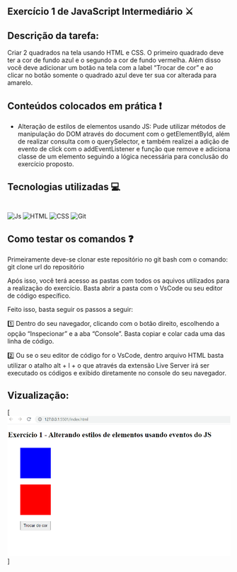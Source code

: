 ## Exercício 1 de JavaScript Intermediário ⚔

## Descrição da tarefa:
Criar 2 quadrados na tela usando HTML e CSS. O primeiro quadrado deve ter a cor de fundo azul e o segundo a cor de fundo vermelha. Além disso você deve adicionar um botão na tela com a label “Trocar de cor” e ao clicar no botão somente o quadrado azul deve ter sua cor alterada para amarelo.

## Conteúdos colocados em prática ❗

- Alteração de estilos de elementos usando JS:
Pude utilizar métodos de manipulação do DOM através do document com o getElementById, além de realizar consulta com o querySelector, e também realizei a adição de evento de click com o addEventListener e função que remove e adiciona classe de um elemento seguindo a lógica necessária para conclusão do exercício proposto.

## Tecnologias utilizadas 💻
<div style="display: inline_block"><br>
    <img align="center" alt="Js" height="45" width="50" src="https://cdn.jsdelivr.net/gh/devicons/devicon/icons/html5/html5-plain-wordmark.svg" />
    <img align="center" alt="HTML" height="45" width="50" src="https://cdn.jsdelivr.net/gh/devicons/devicon/icons/css3/css3-plain-wordmark.svg" />
    <img align="center" alt="CSS" height="40" width="45" src="https://cdn.jsdelivr.net/gh/devicons/devicon/icons/javascript/javascript-original.svg" />
    <img align="center" alt="Git" height="65" width="70"
src="https://cdn.jsdelivr.net/gh/devicons/devicon/icons/git/git-plain-wordmark.svg" />
</div>

## Como testar os comandos ❓
Primeiramente deve-se clonar este repositório no git bash com o comando: git clone url do repositório

Após isso, você terá acesso as pastas com todos os aquivos utilizados para a realização do exercício. Basta abrir a pasta com o VsCode ou seu editor de código específico.

Feito isso, basta seguir os passos a seguir:

1️⃣ Dentro do seu navegador, clicando com o botão direito, escolhendo a opção “Inspecionar” e a aba “Console”. Basta copiar e colar cada uma das linha de código.

2️⃣ Ou se o seu editor de código for o VsCode, dentro arquivo HTML basta utilizar o atalho alt + l + o que através da extensão Live Server irá ser executado os códigos e exibido diretamente no console do seu navegador.

## Vizualização:
[<img src="./exercicio.gif" alt="gif do exercício">]
